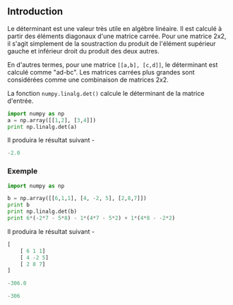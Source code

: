 ## Introduction

Le déterminant est une valeur très utile en algèbre linéaire. Il est calculé à partir des éléments diagonaux d'une matrice carrée. Pour une matrice 2x2, il s'agit simplement de la soustraction du produit de l'élément supérieur gauche et inférieur droit du produit des deux autres.

En d'autres termes, pour une matrice ```[[a,b], [c,d]]```, le déterminant est calculé comme "ad-bc". Les matrices carrées plus grandes sont considérées comme une combinaison de matrices 2x2.

La fonction ```numpy.linalg.det()``` calcule le déterminant de la matrice d'entrée.

```python
import numpy as np
a = np.array([[1,2], [3,4]]) 
print np.linalg.det(a)
```

Il produira le résultat suivant -

```python
-2.0
```

### Exemple

```python
import numpy as np 

b = np.array([[6,1,1], [4, -2, 5], [2,8,7]]) 
print b 
print np.linalg.det(b) 
print 6*(-2*7 - 5*8) - 1*(4*7 - 5*2) + 1*(4*8 - -2*2)
```

Il produira le résultat suivant -

```python
[
    [ 6 1 1]
    [ 4 -2 5]
    [ 2 8 7]
]

-306.0

-306
```